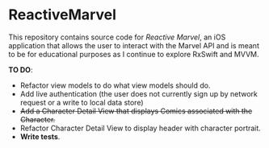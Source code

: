 # ReactiveMarvel

This repository contains source code for *Reactive Marvel*, an iOS application that allows the user to interact with the Marvel API and is meant to be for educational purposes as I continue to explore RxSwift and MVVM.

**TO DO**:

- Refactor view models to do what view models should do.
- Add live authentication (the user does not currently sign up by network request or a write to local data store)
- ~~Add a Character Detail View that displays Comics associated with the Character.~~
- Refactor Character Detail View to display header with character
  portrait.
- **Write tests**.

